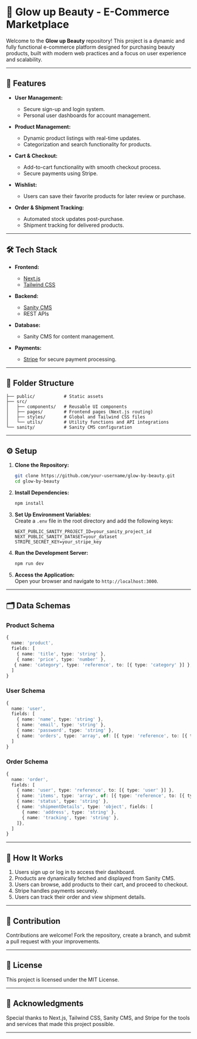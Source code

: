 


# 🌟 Glow up Beauty - E-Commerce Marketplace  

Welcome to the **Glow up Beauty** repository! This project is a dynamic and fully functional e-commerce platform designed for purchasing beauty products, built with modern web practices and a focus on user experience and scalability.

---

## 🚀 Features  

- **User Management:**  
  - Secure sign-up and login system.
  - Personal user dashboards for account management.

- **Product Management:**  
  - Dynamic product listings with real-time updates.
  - Categorization and search functionality for products.

- **Cart & Checkout:**  
  - Add-to-cart functionality with smooth checkout process.
  - Secure payments using Stripe.

- **Wishlist:**  
  - Users can save their favorite products for later review or purchase.

- **Order & Shipment Tracking:**  
  - Automated stock updates post-purchase.
  - Shipment tracking for delivered products.

---

## 🛠️ Tech Stack  

- **Frontend:**  
  - [Next.js](https://nextjs.org/)  
  - [Tailwind CSS](https://tailwindcss.com/)  

- **Backend:**  
  - [Sanity CMS](https://www.sanity.io/)  
  - REST APIs

- **Database:**  
  - Sanity CMS for content management.

- **Payments:**  
  - [Stripe](https://stripe.com/) for secure payment processing.

---

## 📂 Folder Structure  

```plaintext
├── public/           # Static assets  
├── src/  
│   ├── components/   # Reusable UI components  
│   ├── pages/        # Frontend pages (Next.js routing)  
│   ├── styles/       # Global and Tailwind CSS files  
│   └── utils/        # Utility functions and API integrations  
└── sanity/           # Sanity CMS configuration  
```

---

## ⚙️ Setup  

1. **Clone the Repository:**  
   ```bash
   git clone https://github.com/your-username/glow-by-beauty.git  
   cd glow-by-beauty  
   ```

2. **Install Dependencies:**  
   ```bash
   npm install  
   ```

3. **Set Up Environment Variables:**  
   Create a `.env` file in the root directory and add the following keys:  
   ```env
   NEXT_PUBLIC_SANITY_PROJECT_ID=your_sanity_project_id  
   NEXT_PUBLIC_SANITY_DATASET=your_dataset  
   STRIPE_SECRET_KEY=your_stripe_key  
   ```

4. **Run the Development Server:**  
   ```bash
   npm run dev  
   ```

5. **Access the Application:**  
   Open your browser and navigate to `http://localhost:3000`.

---

## 🗂️ Data Schemas  

### **Product Schema**  
```typescript
{  
  name: 'product',  
  fields: [  
    { name: 'title', type: 'string' },  
    { name: 'price', type: 'number' },  
   { name: 'category', type: 'reference', to: [{ type: 'category' }] },  
  ]  
}
```  

### **User Schema**  
```typescript
{  
  name: 'user',  
  fields: [  
    { name: 'name', type: 'string' },  
    { name: 'email', type: 'string' },  
    { name: 'password', type: 'string' },  
    { name: 'orders', type: 'array', of: [{ type: 'reference', to: [{ type: 'order' }] }] },  
  ]  
}
```  

### **Order Schema**  
```typescript
{  
  name: 'order',  
  fields: [  
    { name: 'user', type: 'reference', to: [{ type: 'user' }] },  
    { name: 'items', type: 'array', of: [{ type: 'reference', to: [{ type: 'product' }] }] },  
    { name: 'status', type: 'string' },  
    { name: 'shipmentDetails', type: 'object', fields: [  
      { name: 'address', type: 'string' },  
      { name: 'tracking', type: 'string' },  
    ]},  
  ]  
}
```  

---

## 📖 How It Works  

1. Users sign up or log in to access their dashboard.
2. Products are dynamically fetched and displayed from Sanity CMS.
3. Users can browse, add products to their cart, and proceed to checkout.
4. Stripe handles payments securely.
5. Users can track their order and view shipment details.

---

## 🤝 Contribution  

Contributions are welcome! Fork the repository, create a branch, and submit a pull request with your improvements.

---

## 📄 License  

This project is licensed under the MIT License.

---

## 🌟 Acknowledgments  

Special thanks to Next.js, Tailwind CSS, Sanity CMS, and Stripe for the tools and services that made this project possible.

---

```
